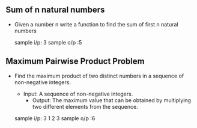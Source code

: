 ##  Sum of n natural numbers

* Given a number n write a function to find the sum of first n natural numbers

	sample	i/p: 3
	sample	o/p :5


## Maximum Pairwise Product Problem

* Find the maximum product of two distinct numbers in a sequence of non-negative integers.

	- Input: A sequence of non-negative integers.
        - Output: The maximum value that can be obtained by multiplying two different elements from the sequence.

	sample	i/p: 3
                     1 2 3
	sample	o/p :6

